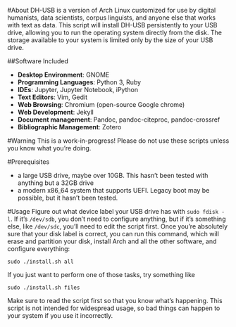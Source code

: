 #About
DH-USB is a version of Arch Linux customized for use by digital humanists, data scientists, corpus linguists, and anyone else that works with text as data. This script will install DH-USB persistently to your USB drive, allowing you to run the operating system directly from the disk. The storage available to your system is limited only by the size of your USB drive. 

##Software Included
 - **Desktop Environment**: GNOME
 - **Programming Languages**: Python 3, Ruby 
 - **IDEs**: Jupyter, Jupyter Notebook, iPython
 - **Text Editors**: Vim, Gedit
 - **Web Browsing**: Chromium (open-source Google chrome)  
 - **Web Development**: Jekyll
 - **Document management**: Pandoc, pandoc-citeproc, pandoc-crossref
 - **Bibliographic Management**: Zotero

#Warning
This is a work-in-progress! Please do not use these scripts unless you know what you’re doing. 

#Prerequisites 
 - a large USB drive, maybe over 10GB. This hasn’t been tested with anything but a 32GB drive
 - a modern x86_64 system that supports UEFI. Legacy boot may be possible, but it hasn’t been tested. 

#Usage
Figure out what device label your USB drive has with `sudo fdisk -l`. If it’s `/dev/sdb`, you don’t need to configure anything, but if it’s something else, like `/dev/sdc`, you’ll need to edit the script first. Once you’re absolutely sure that your disk label is correct, you can run this command, which will erase and partition your disk, install Arch and all the other software, and configure everything: 

    sudo ./install.sh all

If you just want to perform one of those tasks, try something like

    sudo ./install.sh files

Make sure to read the script first so that you know what’s happening. This script is not intended for widespread usage, so bad things can happen to your system if you use it incorrectly. 
